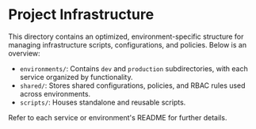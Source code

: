 
# Project Infrastructure

This directory contains an optimized, environment-specific structure for managing infrastructure scripts, configurations, and policies. Below is an overview:

- `environments/`: Contains `dev` and `production` subdirectories, with each service organized by functionality.
- `shared/`: Stores shared configurations, policies, and RBAC rules used across environments.
- `scripts/`: Houses standalone and reusable scripts.

Refer to each service or environment's README for further details.
